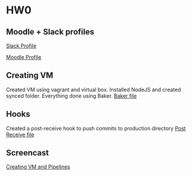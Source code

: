 # HW0   
   
## Moodle + Slack profiles   
   
[Slack Profile](https://csc519-spring2018.slack.com/threads/team/ubhosle/)   
   
[Moodle Profile](https://moodle-courses1718.wolfware.ncsu.edu/user/profile.php?id=144627)  
  
## Creating VM
Created VM using vagrant and virtual box. Installed NodeJS and created synced folder.
Everything done using Baker. [Baker file](baker.yml)   
   
## Hooks
Created a post-receive hook to push commits to production directory
[Post Receive file](post-receive)    
    
## Screencast   
[Creating VM and Pipelines](https://youtu.be/LT02lpKRNFY)   
   
   
